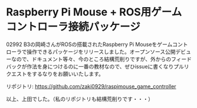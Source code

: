 # Raspberry Pi Mouse + ROS用ゲームコントローラ接続パッケージ
02992 B3の岡崎さんがROSの搭載されたRaspberry Pi Mouseをゲームコントローラで操作できるパッケージをリリースしました。オープンソース公開デビューなので、ドキュメント等々、今のところ結構荒削りですが、外からのフィードバックが作法を身につけるのに一番の教材なので、ぜひissueに書くなりプルリクエストをするなりをお願いいたします。

リポジトリ: <a href="https://github.com/zaki0929/raspimouse_game_controller">https://github.com/zaki0929/raspimouse_game_controller</a>


以上、上田でした。（私のリポジトリも結構荒削りです・・・）
